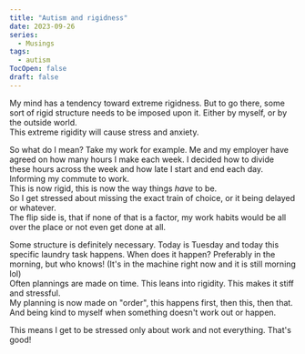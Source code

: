 ```yaml
---
title: "Autism and rigidness"
date: 2023-09-26
series: 
  - Musings
tags:
  - autism
TocOpen: false
draft: false
---
```

My mind has a tendency toward extreme rigidness. But to go there, some sort of rigid structure needs to be imposed upon it. Either by myself, or by the outside world.  
This extreme rigidity will cause stress and anxiety.

So what do I mean? Take my work for example. Me and my employer have agreed on how many hours I make each week. I decided how to divide these hours across the week and how late I start and end each day. Informing my commute to work.  
This is now rigid, this is now the way things *have* to be.  
So I get stressed about missing the exact train of choice, or it being delayed or whatever.  
The flip side is, that if none of that is a factor, my work habits would be all over the place or not even get done at all.

Some structure is definitely necessary. Today is Tuesday and today this specific laundry task happens. When does it happen? Preferably in the morning, but who knows! (It's in the machine right now and it is still morning lol)  
Often plannings are made on time. This leans into rigidity. This makes it stiff and stressful.  
My planning is now made on "order", this happens first, then this, then that.  
And being kind to myself when something doesn't work out or happen.

This means I get to be stressed only about work and not everything. That's good!
